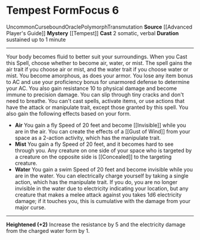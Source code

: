 ﻿---
actions: '[two-actions]'
area: null
bloodline: null
component:
- Somatic
- Verbal
cost: null
deity: null
domain: null
duration: sustained up to 1 minute
element: null
heighten: '+2'
heighten_level: 6, 8, 10
id: '762'
lesson: null
level: '6'
mystery: '[[DATABASE/oraclemystery/Tempest|Tempest]]'
name: Tempest Form
patron_theme: null
range: null
rarity: Uncommon
requirement: null
saving_throw: null
school: Transmutation
source: '[[DATABASE/source/Advanced Player''s Guide|Advanced Player''s Guide]]'
target: null
tradition: null
trait:
- '[[DATABASE/trait/Cursebound|Cursebound]]'
- '[[DATABASE/trait/Oracle|Oracle]]'
- '[[DATABASE/trait/Polymorph|Polymorph]]'
- '[[DATABASE/trait/Transmutation|Transmutation]]'
- '[[DATABASE/trait/Uncommon|Uncommon]]'
trigger: null
type: Focus

---
# Tempest Form<span class="item-type">Focus 6</span>

<span class="trait-uncommon item-trait">Uncommon</span><span class="item-trait">Cursebound</span><span class="item-trait">Oracle</span><span class="item-trait">Polymorph</span><span class="item-trait">Transmutation</span>
**Source** [[Advanced Player's Guide]] 
**Mystery** [[Tempest]]
**Cast** <span class="action-icon">2</span> somatic, verbal
**Duration** sustained up to 1 minute

---
Your body becomes fluid to better suit your surroundings. When you Cast this Spell, choose whether to become air, water, or mist. The spell gains the air trait if you choose air or mist, and the water trait if you choose water or mist. You become amorphous, as does your armor. You lose any item bonus to AC and use your proficiency bonus for unarmored defense to determine your AC. You also gain resistance 10 to physical damage and become immune to precision damage. You can slip through tiny cracks and don't need to breathe. You can't cast spells, activate items, or use actions that have the attack or manipulate trait, except those granted by this spell. You also gain the following effects based on your form.

* **Air** You gain a fly Speed of 20 feet and become [[Invisible]] while you are in the air. You can create the effects of a [[Gust of Wind]] from your space as a 2-action activity, which has the manipulate trait.
* **Mist** You gain a fly Speed of 20 feet, and it becomes hard to see through you. Any creature on one side of your space who is targeted by a creature on the opposite side is [[Concealed]] to the targeting creature.
* **Water** You gain a swim Speed of 20 feet and become invisible while you are in the water. You can electrically charge yourself by taking a single action, which has the manipulate trait. If you do, you are no longer invisible in the water due to electricity indicating your location, but any creature that makes a melee attack against you takes 1d6 electricity damage; if it touches you, this is cumulative with the damage from your major curse.

---
**Heightened (+2)** Increase the resistance by 5 and the electricity damage from the charged water form by 1.